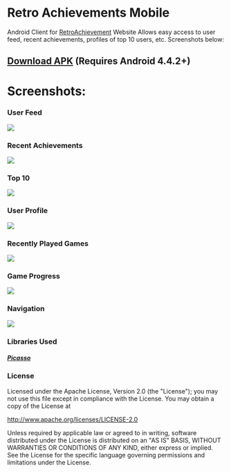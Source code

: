 # Retro Achievements Mobile
Android Client for [RetroAchievement](http://retroachievements.org/) Website
Allows easy access to user feed, recent achievements, profiles of top 10 users, etc. Screenshots below:

## [Download APK](https://github.com/rromo12/RetroAchievementsMobile/blob/master/Release/RetroAchievementsMobile.apk?raw=true) (Requires Android 4.4.2+)

# Screenshots:
### User Feed
![](https://raw.githubusercontent.com/rromo12/RetroAchievementsMobile/master/Screenshots/Screenshot_2017-03-13-21-56-42.png)

### Recent Achievements
![](https://github.com/rromo12/RetroAchievementsMobile/blob/master/Screenshots/Screenshot_2017-03-13-21-56-55.png?raw=true)

### Top 10
![](https://github.com/rromo12/RetroAchievementsMobile/blob/master/Screenshots/Screenshot_2017-03-13-21-57-10.png?raw=true)

### User Profile
![](https://github.com/rromo12/RetroAchievementsMobile/blob/master/Screenshots/Screenshot_2017-03-13-21-57-19.png?raw=true)

### Recently Played Games
![](https://github.com/rromo12/RetroAchievementsMobile/blob/master/Screenshots/Screenshot_2017-03-13-21-57-36.png?raw=true)

### Game Progress
![](https://github.com/rromo12/RetroAchievementsMobile/blob/master/Screenshots/Screenshot_2017-03-13-21-58-59.png?raw=true)

### Navigation 

![](https://github.com/rromo12/RetroAchievementsMobile/blob/master/Screenshots/Screenshot_2017-03-13-22-58-30.png?raw=true)

### Libraries Used
#####  [Picasso](https://github.com/square/picasso)

### License

Licensed under the Apache License, Version 2.0 (the "License");
you may not use this file except in compliance with the License.
You may obtain a copy of the License at

   http://www.apache.org/licenses/LICENSE-2.0

Unless required by applicable law or agreed to in writing, software
distributed under the License is distributed on an "AS IS" BASIS,
WITHOUT WARRANTIES OR CONDITIONS OF ANY KIND, either express or implied.
See the License for the specific language governing permissions and
limitations under the License.
